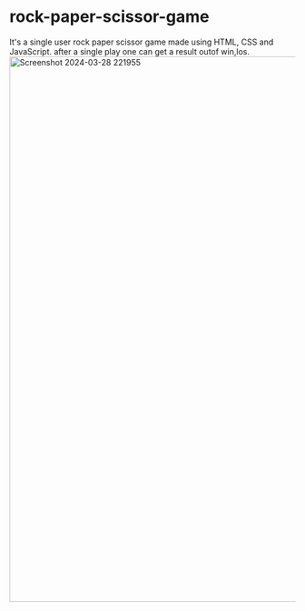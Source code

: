 # rock-paper-scissor-game
It's a single user rock paper scissor game made using HTML, CSS and JavaScript. after a single play one can get a result outof
win,los.
<img width="960" alt="Screenshot 2024-03-28 221955" src="https://github.com/subhamchatterjee21/rock-paper-scissor-game/assets/115694169/4bca91a9-157c-478c-855b-39b85318ebf7">
